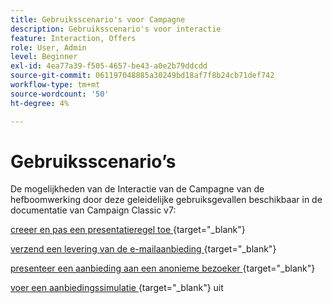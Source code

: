```yaml
---
title: Gebruiksscenario's voor Campagne
description: Gebruiksscenario's voor interactie
feature: Interaction, Offers
role: User, Admin
level: Beginner
exl-id: 4ea77a39-f505-4657-be43-a0e2b79ddcdd
source-git-commit: 061197048885a30249bd18af7f8b24cb71def742
workflow-type: tm+mt
source-wordcount: '50'
ht-degree: 4%

---
```


# Gebruiksscenario’s

De mogelijkheden van de Interactie van de Campagne van de hefboomwerking door deze geleidelijke gebruiksgevallen beschikbaar in de documentatie van Campaign Classic v7:

[ creeer en pas een presentatieregel toe ](https://experienceleague.adobe.com/docs/campaign-classic/using/managing-offers/case-study/presentation-rules.html){target="_blank"}

[ verzend een levering van de e-mailaanbieding ](https://experienceleague.adobe.com/docs/campaign-classic/using/managing-offers/case-study/offers-on-an-outbound-channel.html){target="_blank"}

[ presenteer een aanbieding aan een anonieme bezoeker ](https://experienceleague.adobe.com/docs/campaign-classic/using/managing-offers/case-study/offers-on-an-outbound-channel.html){target="_blank"}

[ voer een aanbiedingssimulatie ](https://experienceleague.adobe.com/docs/campaign-classic/using/managing-offers/case-study/offers-on-an-outbound-channel.html){target="_blank"} uit
